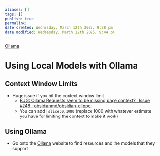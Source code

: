 ```yaml
---
aliases: []
tags: []
publish: true
permalink:
date created: Wednesday, March 12th 2025, 9:28 pm
date modified: Wednesday, March 12th 2025, 9:44 pm
---
```


[Ollama](../../⬇️%20Clippings/Tech%20Inbox/Ollama/Ollama.md)

# Using Local Models with Ollama

## Context Window Limits

- Huge issue if you hit the context window limit
	- [BUG: Ollama Requests seem to be missing page context? · Issue #248 · obsidianmd/obsidian-clipper](https://github.com/obsidianmd/obsidian-clipper/issues/248#issuecomment-2533544643)
	- You can add `|slice:0,1000` (replace 1000 with whatever estimate you have for limiting the context to make it work)

## Using Ollama

- Go onto the [Ollama](https://ollama.com/) website to find resources and the models that they support